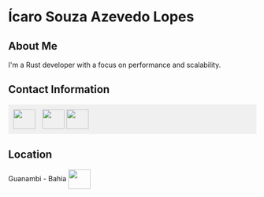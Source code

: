 # Ícaro Souza Azevedo Lopes

## About Me
I'm a Rust developer with a focus on performance and scalability.

## Contact Information
<div style="background-color: #f0f0f0; padding: 10px;">
  <span style="display: inline-block; margin-right: 10px;">
    <a href="https://t.me/icarors" target="_blank">
      <img align="center" height="40" width="45" src="https://cdn-icons-png.flaticon.com/128/2111/2111646.png"/>
    </a>
  </span>

  <span style="display: inline-block;">
    <a href="mailto:sicaro800@gmail.com" target="_blank">
      <img align="center" height="40" width="45" src="https://cdn-icons-png.flaticon.com/128/5968/5968534.png"/>
    </a>
  </span>

  <span style="display: inline-block; margin-right: 10px;">
    <a href="https://www.linkedin.com/in/%C3%ADcaro-lopes-854705217/" target="_blank">
      <img align="center" height="40" width="45" src="https://cdn-icons-png.flaticon.com/128/3536/3536505.png"/>
    </a>
  </span>
</div>


## Location
Guanambi - Bahia
<img align="center" height="40" width="45" src="https://cdn-icons-png.flaticon.com/128/7004/7004211.png"/>

